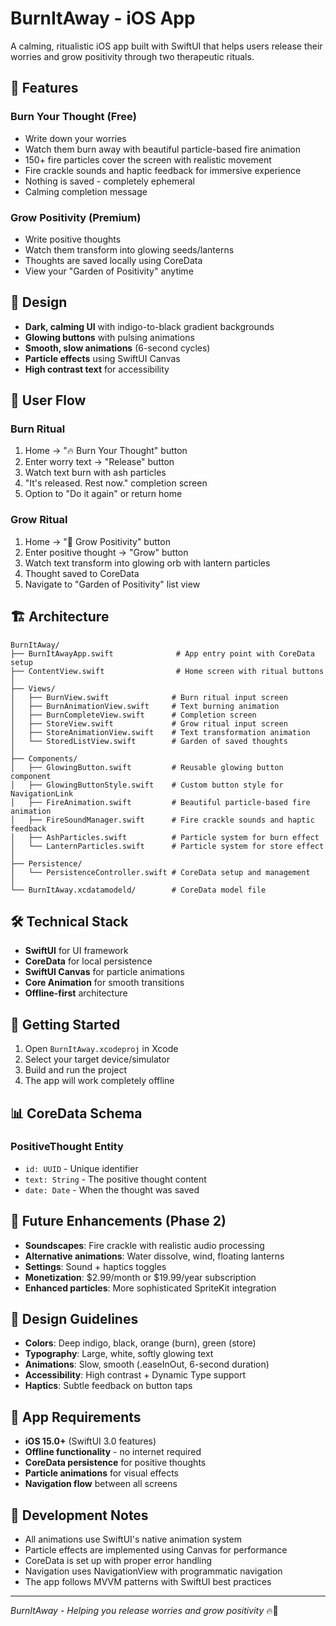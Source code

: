 # BurnItAway - iOS App

A calming, ritualistic iOS app built with SwiftUI that helps users release their worries and grow positivity through two therapeutic rituals.

## 🌙 Features

### Burn Your Thought (Free)
- Write down your worries
- Watch them burn away with beautiful particle-based fire animation
- 150+ fire particles cover the screen with realistic movement
- Fire crackle sounds and haptic feedback for immersive experience
- Nothing is saved - completely ephemeral
- Calming completion message

### Grow Positivity (Premium)
- Write positive thoughts
- Watch them transform into glowing seeds/lanterns
- Thoughts are saved locally using CoreData
- View your "Garden of Positivity" anytime

## 🎨 Design

- **Dark, calming UI** with indigo-to-black gradient backgrounds
- **Glowing buttons** with pulsing animations
- **Smooth, slow animations** (6-second cycles)
- **Particle effects** using SwiftUI Canvas
- **High contrast text** for accessibility

## 📱 User Flow

### Burn Ritual
1. Home → "🔥 Burn Your Thought" button
2. Enter worry text → "Release" button
3. Watch text burn with ash particles
4. "It's released. Rest now." completion screen
5. Option to "Do it again" or return home

### Grow Ritual
1. Home → "🌱 Grow Positivity" button
2. Enter positive thought → "Grow" button
3. Watch text transform into glowing orb with lantern particles
4. Thought saved to CoreData
5. Navigate to "Garden of Positivity" list view

## 🏗️ Architecture

```
BurnItAway/
├── BurnItAwayApp.swift              # App entry point with CoreData setup
├── ContentView.swift                # Home screen with ritual buttons
│
├── Views/
│   ├── BurnView.swift              # Burn ritual input screen
│   ├── BurnAnimationView.swift     # Text burning animation
│   ├── BurnCompleteView.swift      # Completion screen
│   ├── StoreView.swift             # Grow ritual input screen
│   ├── StoreAnimationView.swift    # Text transformation animation
│   └── StoredListView.swift        # Garden of saved thoughts
│
├── Components/
│   ├── GlowingButton.swift         # Reusable glowing button component
│   ├── GlowingButtonStyle.swift    # Custom button style for NavigationLink
│   ├── FireAnimation.swift         # Beautiful particle-based fire animation
│   ├── FireSoundManager.swift      # Fire crackle sounds and haptic feedback
│   ├── AshParticles.swift          # Particle system for burn effect
│   └── LanternParticles.swift      # Particle system for store effect
│
├── Persistence/
│   └── PersistenceController.swift # CoreData setup and management
│
└── BurnItAway.xcdatamodeld/        # CoreData model file
```

## 🛠️ Technical Stack

- **SwiftUI** for UI framework
- **CoreData** for local persistence
- **SwiftUI Canvas** for particle animations
- **Core Animation** for smooth transitions
- **Offline-first** architecture

## 🚀 Getting Started

1. Open `BurnItAway.xcodeproj` in Xcode
2. Select your target device/simulator
3. Build and run the project
4. The app will work completely offline

## 📊 CoreData Schema

### PositiveThought Entity
- `id: UUID` - Unique identifier
- `text: String` - The positive thought content
- `date: Date` - When the thought was saved

## 🎯 Future Enhancements (Phase 2)

- **Soundscapes**: Fire crackle with realistic audio processing
- **Alternative animations**: Water dissolve, wind, floating lanterns
- **Settings**: Sound + haptics toggles
- **Monetization**: $2.99/month or $19.99/year subscription
- **Enhanced particles**: More sophisticated SpriteKit integration

## 🎨 Design Guidelines

- **Colors**: Deep indigo, black, orange (burn), green (store)
- **Typography**: Large, white, softly glowing text
- **Animations**: Slow, smooth (.easeInOut, 6-second duration)
- **Accessibility**: High contrast + Dynamic Type support
- **Haptics**: Subtle feedback on button taps

## 📱 App Requirements

- **iOS 15.0+** (SwiftUI 3.0 features)
- **Offline functionality** - no internet required
- **CoreData persistence** for positive thoughts
- **Particle animations** for visual effects
- **Navigation flow** between all screens

## 🔧 Development Notes

- All animations use SwiftUI's native animation system
- Particle effects are implemented using Canvas for performance
- CoreData is set up with proper error handling
- Navigation uses NavigationView with programmatic navigation
- The app follows MVVM patterns with SwiftUI best practices

---

*BurnItAway - Helping you release worries and grow positivity* 🔥🌱
